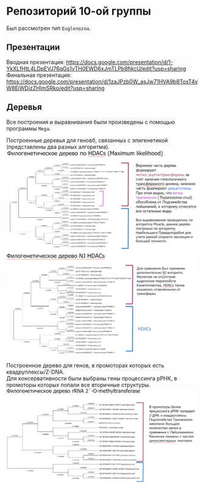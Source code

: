 # Репозиторий 10-ой группы

Был рассмотрен тип `Euglenozoa`.

## Презентации

Вводная презентация: https://docs.google.com/presentation/d/1-YkXLfHtL4LDpEVJ76qGs1vTH0EWD6xJmTLPb8fjkcU/edit?usp=sharing  
Финальная презентация: https://docs.google.com/presentation/d/1zaJPzb0W_asJw71HVA9b8TosT4vW8EiWDizZHImSRko/edit?usp=sharing  

## Деревья

Все построения и выравнивания были произведены с помощью программы `Mega`.  

Построенные деревья для геновб, связанных с эпигенетикой (представлены два разных алгоритма).
![Phylo Tree HDAC](./pics/phylo_tree_hdac.png)
![Phylo Tree NJ HDAC](./pics/phylo_tree_nj_hdac.png)

Построенное дерево для генов, в промоторах которых есть квадруплексы/Z-DNA.  
Для консервативности были выбраны гены процессинга рРНК, в промоторы которых попали все вторичные структуры.  
![Phylo Tree rRNA](./pics/phylo_tree_rrna.png)
